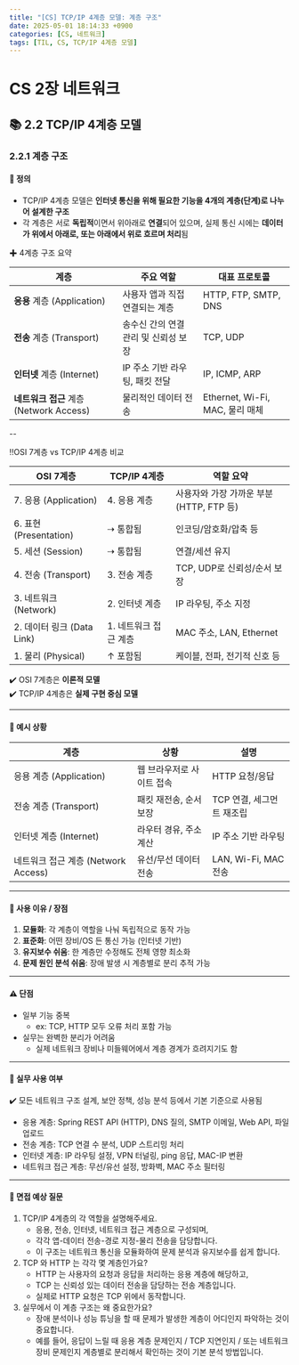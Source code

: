 ```yaml
---
title: "[CS] TCP/IP 4계층 모델: 계층 구조"
date: 2025-05-01 18:14:33 +0900
categories: [CS, 네트워크]
tags: [TIL, CS, TCP/IP 4계층 모델]
---
```

# CS 2장 네트워크
## 📚 2.2 TCP/IP 4계층 모델

### 2.2.1 계층 구조

#### 📘 정의
- TCP/IP 4계층 모델은 **인터넷 통신을 위해 필요한 기능을 4개의 계층(단계)로 나누어 설계한 구조**
- 각 계층은 서로 **독립적**이면서 위아래로 **연결**되어 있으며, 실제 통신 시에는 **데이터가 위에서 아래로, 또는 아래에서 위로 흐르며 처리**됨

✚ 4계층 구조 요약

| 계층                          | 주요 역할                 | 대표 프로토콜                     |
|-----------------------------|-----------------------|-----------------------------|
| **응용** 계층 (Application)         | 사용자 앱과 직접 연결되는 계층     | HTTP, FTP, SMTP, DNS        |
| **전송** 계층 (Transport)           | 송수신 간의 연결 관리 및 신뢰성 보장 | TCP, UDP                    |
| **인터넷** 계층 (Internet)           | IP 주소 기반 라우팅, 패킷 전달   | IP, ICMP, ARP               |
| **네트워크 접근** 계층 (Network Access) | 물리적인 데이터 전송           | Ethernet, Wi-Fi, MAC, 물리 매체 |

--

‼️OSI 7계층 vs TCP/IP 4계층 비교

| OSI 7계층 | TCP/IP 4계층 | 역할 요약 |
|-----------|--------------|-----------|
| 7. 응용 (Application) | 4. 응용 계층 | 사용자와 가장 가까운 부분 (HTTP, FTP 등) |
| 6. 표현 (Presentation) | ⇢ 통합됨 | 인코딩/암호화/압축 등 |
| 5. 세션 (Session) | ⇢ 통합됨 | 연결/세션 유지 |
| 4. 전송 (Transport) | 3. 전송 계층 | TCP, UDP로 신뢰성/순서 보장 |
| 3. 네트워크 (Network) | 2. 인터넷 계층 | IP 라우팅, 주소 지정 |
| 2. 데이터 링크 (Data Link) | 1. 네트워크 접근 계층 | MAC 주소, LAN, Ethernet |
| 1. 물리 (Physical) | ↑ 포함됨 | 케이블, 전파, 전기적 신호 등 |

✔️ OSI 7계층은 **이론적 모델**    
✔️ TCP/IP 4계층은 **실제 구현 중심 모델**

---

#### 📌 예시 상황

| 계층                          | 상황             | 설명                 |
|-----------------------------|----------------|--------------------|
| 응용 계층 (Application)         | 웹 브라우저로 사이트 접속 | HTTP 요청/응답         |
| 전송 계층 (Transport)           | 패킷 재전송, 순서 보장  | TCP 연결, 세그먼트 재조립   |
| 인터넷 계층 (Internet)           | 라우터 경유, 주소 계산  | IP 주소 기반 라우팅       |
| 네트워크 접근 계층 (Network Access) | 유선/무선 데이터 전송   | LAN, Wi-Fi, MAC 전송 |


---

#### 🎯 사용 이유 / 장점
1. **모듈화**: 각 계층이 역할을 나눠 독립적으로 동작 가능
2. **표준화**: 어떤 장비/OS 든 통신 가능 (인터넷 기반)
3. **유지보수 쉬움**: 한 계층만 수정해도 전체 영향 최소화
4. **문제 원인 분석 쉬움**: 장애 발생 시 계층별로 분리 추적 가능

---

#### ⚠️ 단점
- 일부 기능 중복
  - ex: TCP, HTTP 모두 오류 처리 포함 가능
- 실무는 완벽한 분리가 어려움
  - 실제 네트워크 장비나 미들웨어에서 계층 경계가 흐려지기도 함

---

#### 🏢 실무 사용 여부
✔️ 모든 네트워크 구조 설계, 보안 정책, 성능 분석 등에서 기본 기준으로 사용됨

- 응용 계층: Spring REST API (HTTP), DNS 질의, SMTP 이메일, Web API, 파일 업로드
- 전송 계층: TCP 연결 수 분석, UDP 스트리밍 처리
- 인터넷 계층: IP 라우팅 설정, VPN 터널링, ping 응답, MAC-IP 변환
- 네트워크 접근 계층: 무선/유선 설정, 방화벽, MAC 주소 필터링

---

#### 🎤 면접 예상 질문
1. TCP/IP 4계층의 각 역할을 설명해주세요.
   - 응용, 전송, 인터넷, 네트워크 접근 계층으로 구성되며,
   - 각각 앱-데이터 전송-경로 지정-물리 전송을 담당합니다.
   - 이 구조는 네트워크 통신을 모듈화하여 문제 분석과 유지보수를 쉽게 합니다.
2. TCP 와 HTTP 는 각각 몇 계층인가요?
   - HTTP 는 사용자의 요청과 응답을 처리하는 응용 계층에 해당하고,
   - TCP 는 신뢰성 있는 데이터 전송을 담당하는 전송 계층입니다.
   - 실제로 HTTP 요청은 TCP 위에서 동작합니다.
3. 실무에서 이 계층 구조는 왜 중요한가요?
   - 장애 분석이나 성능 튜닝을 할 때 문제가 발생한 계층이 어디인지 파악하는 것이 중요합니다.
   - 예를 들어, 응답이 느릴 때 응용 계층 문제인지 / TCP 지연인지 / 또는 네트워크 장비 문제인지 계층별로 분리해서 확인하는 것이 기본 분석 방법입니다.
